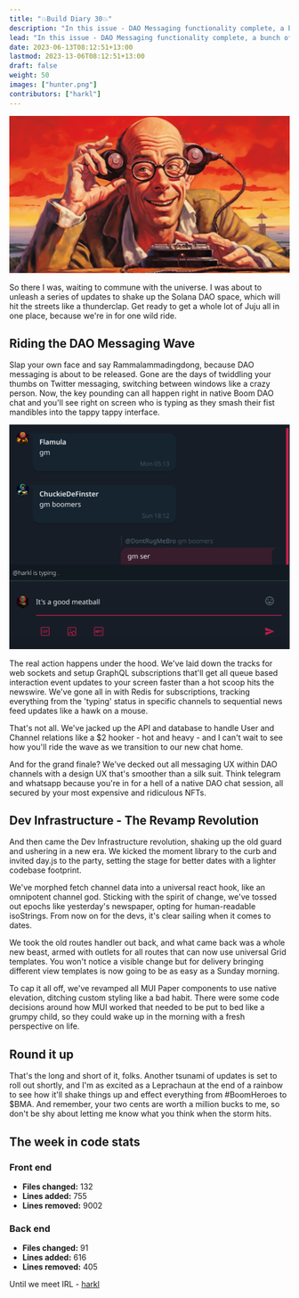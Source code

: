```yaml
---
title: "💥Build Diary 30💥"
description: "In this issue - DAO Messaging functionality complete, a bunch of retooling in infra and More"
lead: "In this issue - DAO Messaging functionality complete, a bunch of retooling in infra and More"
date: 2023-06-13T08:12:51+13:00
lastmod: 2023-13-06T08:12:51+13:00
draft: false
weight: 50
images: ["hunter.png"]
contributors: ["harkl"]
---
```


![Hunter S](hunter.png)

So there I was, waiting to commune with the universe. I was about to unleash a series of updates to shake up the Solana DAO space, which will hit the streets like a thunderclap. Get ready to get a whole lot of Juju all in one place, because we're in for one wild ride.

## Riding the DAO Messaging Wave

Slap your own face and say Rammalammadingdong, because DAO messaging is about to be released. Gone are the days of twiddling your thumbs on Twitter messaging, switching between windows like a crazy person. Now, the key pounding can all happen right in native Boom DAO chat and you'll see right on screen who is typing as they smash their fist mandibles into the tappy tappy interface.

![Tappy](tappy.png)

The real action happens under the hood. We've laid down the tracks for web sockets and setup GraphQL subscriptions that'll get all queue based interaction event updates to your screen faster than a hot scoop hits the newswire. We've gone all in with Redis for subscriptions, tracking everything from the 'typing' status in specific channels to sequential news feed updates like a hawk on a mouse.

That's not all. We've jacked up the API and database to handle User and Channel relations like a $2 hooker - hot and heavy - and I can't wait to see how you'll ride the wave as we transition to our new chat home.

And for the grand finale? We've decked out all messaging UX within DAO channels with a design UX that's smoother than a silk suit. Think telegram and whatsapp because you're in for a hell of a native DAO chat session, all secured by your most expensive and ridiculous NFTs.

## Dev Infrastructure - The Revamp Revolution

And then came the Dev Infrastructure revolution, shaking up the old guard and ushering in a new era. We kicked the moment library to the curb and invited day.js to the party, setting the stage for better dates with a lighter codebase footprint.

We've morphed fetch channel data into a universal react hook, like an omnipotent channel god. Sticking with the spirit of change, we've tossed out epochs like yesterday's newspaper, opting for human-readable isoStrings. From now on for the devs, it's clear sailing when it comes to dates.

We took the old routes handler out back, and what came back was a whole new beast, armed with outlets for all routes that can now use universal Grid templates. You won't notice a visible change but for delivery bringing different view templates is now going to be as easy as a Sunday morning.

To cap it all off, we've revamped all MUI Paper components to use native elevation, ditching custom styling like a bad habit. There were some code decisions around how MUI worked that needed to be put to bed like a grumpy child, so they could wake up in the morning with a fresh perspective on life.

## Round it up

That's the long and short of it, folks. Another tsunami of updates is set to roll out shortly, and I'm as excited as a Leprachaun at the end of a rainbow to see how it'll shake things up and effect everything from #BoomHeroes to $BMA. And remember, your two cents are worth a million bucks to me, so don't be shy about letting me know what you think when the storm hits.

## The week in code stats

### Front end

- **Files changed:** 132
- **Lines added:** 755
- **Lines removed:** 9002

### Back end

- **Files changed:** 91
- **Lines added:** 616
- **Lines removed:** 405

Until we meet IRL - [harkl](https://boom.army/harkl)
